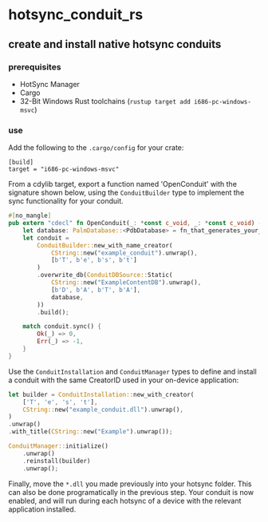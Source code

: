 # hotsync_conduit_rs
## create and install native hotsync conduits

### prerequisites
* HotSync Manager
* Cargo
* 32-Bit Windows Rust toolchains (`rustup target add i686-pc-windows-msvc`)

### use
Add the following to the `.cargo/config` for your crate: 
```
[build]
target = "i686-pc-windows-msvc"
```
From a cdylib target, export a function named 'OpenConduit' with the signature shown below, using the `ConduitBuilder` type to implement the sync functionality for your conduit. 

```rust
#[no_mangle]
pub extern "cdecl" fn OpenConduit(_: *const c_void, _: *const c_void) -> c_long {
    let database: PalmDatabase::<PdbDatabase> = fn_that_generates_your_db();
    let conduit =
        ConduitBuilder::new_with_name_creator(
            CString::new("example_conduit").unwrap(), 
            [b'T', b'e', b's', b't']
        )
        .overwrite_db(ConduitDBSource::Static(
            CString::new("ExampleContentDB").unwrap(),
            [b'D', b'A', b'T', b'A'],
            database,
        ))
        .build();

    match conduit.sync() {
        Ok(_) => 0,
        Err(_) => -1,
    }
}
```
Use the `ConduitInstallation` and `ConduitManager` types to define and install a conduit with the same CreatorID used in your on-device application:
```rust
let builder = ConduitInstallation::new_with_creator(
    ['T', 'e', 's', 't'],
    CString::new("example_conduit.dll").unwrap(),
)
.unwrap()
.with_title(CString::new("Example").unwrap());

ConduitManager::initialize()
    .unwrap()
    .reinstall(builder)
    .unwrap();
```

Finally, move the `*.dll` you made previously into your hotsync folder. This can also be done programatically in the previous step. Your conduit is now enabled, and will run during each hotsync of a device with the relevant application installed.